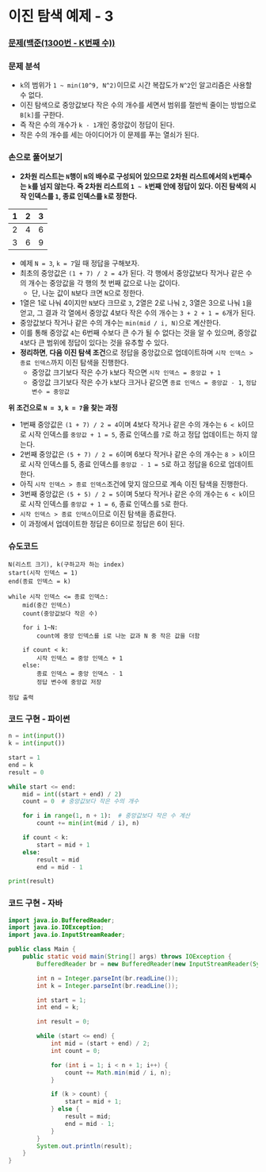 # 이진 탐색 예제 - 3

### [문제(백준(1300번 - K번째 수))](https://www.acmicpc.net/problem/1300)

### 문제 분석
- `k`의 범위가 `1 ~ min(10^9, N^2)`이므로 시간 복잡도가 `N^2`인 알고리즘은 사용할 수 없다.
- 이진 탐색으로 중앙값보다 작은 수의 개수를 세면서 범위를 절반씩 줄이는 방법으로 `B[k]`를 구한다.
- 즉 작은 수의 개수가 `k - 1`개인 중앙값이 정답이 된다.
- 작은 수의 개수를 세는 아이디어가 이 문제를 푸는 열쇠가 된다.

### 손으로 풀어보기
- **2차원 리스트는 `N`행이 `N`의 배수로 구성되어 있으므로 2차원 리스트에서의 `k`번째수는 `k`를 넘지 않는다. 즉 2차원 리스트의 `1 ~ k`번째 안에 정답이 있다.
    이진 탐색의 시작 인덱스를 `1`, 종료 인덱스를 `k`로 정한다.**

|1|2| 3 |
|--|--|---|
|2|4|6|
|3|6|9|

- 예제 `N = 3`, `k = 7`일 때 정답을 구해보자.
- 최초의 중앙값은 `(1 + 7) / 2 = 4`가 된다. 각 행에서 중앙값보다 작거나 같은 수의 개수는 중앙값을 각 행의 첫 번째 값으로 나눈 값이다.
  - 단, 나눈 값이 `N`보다 크면 `N`으로 정한다.
- 1열은 1로 나눠 4이지만 `N`보다 크므로 `3`, 2열은 2로 나눠 `2`, 3열은 3으로 나눠 `1`을 얻고, 그 결과 각 열에서 중앙값 4보다 작은 수의 개수는 `3 + 2 + 1 = 6`개가 된다.
- 중앙값보다 작거나 같은 수의 개수는 `min(mid / i, N)`으로 계산한다.
- 이를 통해 중앙값 `4`는 6번째 수보다 큰 수가 될 수 없다는 것을 알 수 있으며, 중앙값 `4`보다 큰 범위에 정답이 있다는 것을 유추할 수 있다.
- **정리하면**, **다음 이진 탐색 조건**으로 정답을 중앙값으로 업데이트하며 `시작 인덱스 > 종료 인덱스`까지 이진 탐색을 진행한다.
  - 중앙값 크기보다 작은 수가 `k`보다 작으면 `시작 인덱스 = 중앙값 + 1`
  - 중앙값 크기보다 작은 수가 `k`보다 크거나 같으면 `종료 인덱스 = 중앙값 - 1`, `정답 변수 = 중앙값` 

**위 조건으로 `N = 3`, `k = 7`을 찾는 과정**
- 1번째 중앙값은 `(1 + 7) / 2 = 4`이며 4보다 작거나 같은 수의 개수는 `6 < k`이므로 시작 인덱스를 `중앙값 + 1 = 5`, 종료 인덱스를 `7`로 하고 정답 업데이트는 하지 않는다.
- 2번째 중앙값은 `(5 + 7) / 2 = 6`이며 6보다 작거나 같은 수의 개수는 `8 > k`이므로 시작 인덱스를 5, 종료 인덱스를 `중앙값 - 1 = 5`로 하고 정답을 6으로 업데이트 한다.
- 아직 `시작 인덱스 > 종료 인덱스`조건에 맞지 않으므로 계속 이진 탐색을 진행한다.
- 3번째 중앙값은 `(5 + 5) / 2 = 5`이며 5보다 작거나 같은 수의 개수는 `6 < k`이므로 시작 인덱스를 `중앙값 + 1 = 6`, 종료 인덱스를 `5`로 한다.
- `시작 인덱스 > 종료 인덱스`이므로 이진 탐색을 종료한다.
- 이 과정에서 업데이트한 정답은 6이므로 정답은 6이 된다.

### 슈도코드
```text
N(리스트 크기), k(구하고자 하는 index)
start(시작 인덱스 = 1)
end(종료 인덱스 = k)

while 시작 인덱스 <= 종료 인덱스:
    mid(중간 인덱스)
    count(중앙값보다 작은 수)
    
    for i 1~N:
        count에 중앙 인덱스를 i로 나눈 값과 N 중 작은 값을 더함
    
    if count < k:
        시작 인덱스 = 중앙 인덱스 + 1
    else:
        종료 인덱스 = 중앙 인덱스 - 1
        정답 변수에 중앙값 저장
        
정답 출력
```

### 코드 구현 - 파이썬
```python
n = int(input())
k = int(input())

start = 1
end = k
result = 0

while start <= end:
    mid = int((start + end) / 2)
    count = 0  # 중앙값보다 작은 수의 개수

    for i in range(1, n + 1):  # 중앙값보다 작은 수 계산
        count += min(int(mid / i), n)

    if count < k:
        start = mid + 1
    else:
        result = mid
        end = mid - 1

print(result)
```

### 코드 구현 - 자바
```java
import java.io.BufferedReader;
import java.io.IOException;
import java.io.InputStreamReader;

public class Main {
    public static void main(String[] args) throws IOException {
        BufferedReader br = new BufferedReader(new InputStreamReader(System.in));

        int n = Integer.parseInt(br.readLine());
        int k = Integer.parseInt(br.readLine());

        int start = 1;
        int end = k;

        int result = 0;

        while (start <= end) {
            int mid = (start + end) / 2;
            int count = 0;

            for (int i = 1; i < n + 1; i++) {
                count += Math.min(mid / i, n);
            }

            if (k > count) {
                start = mid + 1;
            } else {
                result = mid;
                end = mid - 1;
            }
        }
        System.out.println(result);
    }
}
```